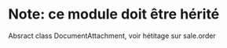 Note: ce module doit être hérité
================================

Absract class DocumentAttachment, voir hétitage sur sale.order